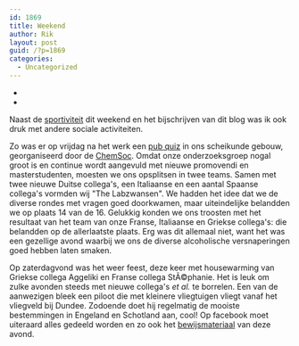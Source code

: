```yaml
---
id: 1869
title: Weekend
author: Rik
layout: post
guid: /?p=1869
categories:
  - Uncategorized
---
```

-
-
Naast de [sportiviteit][1] dit weekend en het bijschrijven van dit blog was ik ook druk met andere sociale activiteiten.

Zo was er op vrijdag na het werk een [pub quiz][2] in ons scheikunde gebouw, georganiseerd door de [ChemSoc][3]. Omdat onze onderzoeksgroep nogal groot is en continue wordt aangevuld met nieuwe promovendi en masterstudenten, moesten we ons opsplitsen in twee teams. Samen met twee nieuwe Duitse collega's, een Italiaanse en een aantal Spaanse collega's vormden wij "The Labzwansen". We hadden het idee dat we de diverse rondes met vragen goed doorkwamen, maar uiteindelijke belandden we op plaats 14 van de 16. Gelukkig konden we ons troosten met het resultaat van het team van onze Franse, Italiaanse en Griekse collega's: die belandden op de allerlaatste plaats. Erg was dit allemaal niet, want het was een gezellige avond waarbij we ons de diverse alcoholische versnaperingen goed hebben laten smaken.

Op zaterdagvond was het weer feest, deze keer met housewarming van Griekse collega Aggeliki en Franse collega StÃ©phanie. Het is leuk om zulke avonden steeds met nieuwe collega's *et al.* te borrelen. Een van de aanwezigen bleek een piloot die met kleinere vliegtuigen vliegt vanaf het vliegveld bij Dundee. Zodoende doet hij regelmatig de mooiste bestemmingen in Engeland en Schotland aan, cool! Op facebook moet uiteraard alles gedeeld worden en zo ook het [bewijsmateriaal][4] van deze avond.

 [1]: /?p=1865 "Sports (2)"
 [2]: https://www.facebook.com/events/247654938742058/
 [3]: https://www.facebook.com/groups/5165059530/
 [4]: http://www.facebook.com/photo.php?fbid=10205007337365991